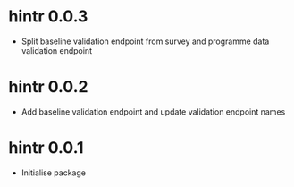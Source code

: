 # hintr 0.0.3

* Split baseline validation endpoint from survey and programme data validation endpoint

# hintr 0.0.2

* Add baseline validation endpoint and update validation endpoint names

# hintr 0.0.1

* Initialise package
